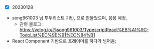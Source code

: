 - [x] 20230128 
* song961003 님 투두리스트 기반, 으로 만들었으며, 응용 예정.
  * 관련 블로그 : https://velog.io/@song961003/TypescriptReact%EB%A1%9C-TodoList%EC%9E%91%EC%84%B1
* React Component 기반으로 프레이머를 하다가 넘어옴;
